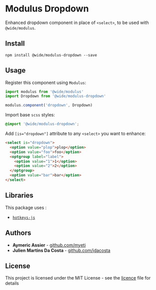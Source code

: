 # Modulus Dropdown

Enhanced dropdown component in place of `<select>`, to be used with `@wide/modulus`.


## Install

```
npm install @wide/modulus-dropdown --save
```


## Usage

Register this component using `Modulus`:
```js
import modulus from '@wide/modulus'
import Dropdown from '@wide/modulus-dropdown'

modulus.component('dropdown', Dropdown)
```

Import base `scss` styles:
```css
@import '@wide/modulus-dropdown';
```

Add `[is="dropdown"]` attribute to any `<select>` you want to enhance:
```html
<select is="dropdown">
  <option value="plop">plop</option>
  <option value="foo">foo</option>
  <optgroup label="label">
    <option value="1">1</option>
    <option value="2">2</option>
  </optgroup>
  <option value="bar">bar</option>
</select>
```

## Libraries

This package uses :
- [`hotkeys-js`](https://github.com/jaywcjlove/hotkeys)


## Authors

- **Aymeric Assier** - [github.com/myeti](https://github.com/myeti)
- **Julien Martins Da Costa** - [github.com/jdacosta](https://github.com/jdacosta)


## License

This project is licensed under the MIT License - see the [licence](licence) file for details